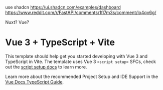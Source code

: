use shadcn
https://ui.shadcn.com/examples/dashboard
https://www.reddit.com/r/FastAPI/comments/1fl7m3s/comment/lo4qv6g/

Nuxt? Vue?

# Vue 3 + TypeScript + Vite

This template should help get you started developing with Vue 3 and TypeScript in Vite. The template uses Vue 3 `<script setup>` SFCs, check out the [script setup docs](https://v3.vuejs.org/api/sfc-script-setup.html#sfc-script-setup) to learn more.

Learn more about the recommended Project Setup and IDE Support in the [Vue Docs TypeScript Guide](https://vuejs.org/guide/typescript/overview.html#project-setup).
